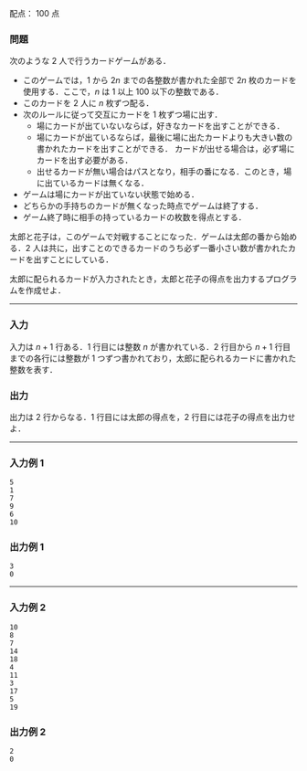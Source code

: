 配点： $100$ 点

### 問題
次のような $2$ 人で行うカードゲームがある．

- このゲームでは，$1$ から $2n$ までの各整数が書かれた全部で $2n$ 枚のカードを使用する．ここで，$n$ は $1$ 以上 $100$ 以下の整数である．
- このカードを $2$ 人に $n$ 枚ずつ配る．
- 次のルールに従って交互にカードを $1$ 枚ずつ場に出す．
    - 場にカードが出ていないならば，好きなカードを出すことができる．
    - 場にカードが出ているならば，最後に場に出たカードよりも大きい数の書かれたカードを出すことができる．
    カードが出せる場合は，必ず場にカードを出す必要がある．
    - 出せるカードが無い場合はパスとなり，相手の番になる．このとき，場に出ているカードは無くなる．
- ゲームは場にカードが出ていない状態で始める．
- どちらかの手持ちのカードが無くなった時点でゲームは終了する．
- ゲーム終了時に相手の持っているカードの枚数を得点とする．

太郎と花子は，このゲームで対戦することになった．ゲームは太郎の番から始める．$2$ 人は共に，出すことのできるカードのうち必ず一番小さい数が書かれたカードを出すことにしている．

太郎に配られるカードが入力されたとき，太郎と花子の得点を出力するプログラムを作成せよ．

---

### 入力
入力は $n + 1$ 行ある．$1$ 行目には整数 $n$ が書かれている．$2$ 行目から $n + 1$ 行目までの各行には整数が $1$ つずつ書かれており，太郎に配られるカードに書かれた整数を表す．

### 出力
出力は $2$ 行からなる．$1$ 行目には太郎の得点を，$2$ 行目には花子の得点を出力せよ．

---

### 入力例 1
~~~
5
1
7
9
6
10
~~~

### 出力例 1
~~~
3
0
~~~

---

### 入力例 2
~~~
10
8
7
14
18
4
11
3
17
5
19
~~~

### 出力例 2
~~~
2
0
~~~

